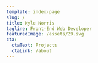 ```yaml
---
template: index-page
slug: /
title: Kyle Norris
tagline: Front-End Web Developer
featuredImage: /assets/20.svg
cta:
  ctaText: Projects
  ctaLink: /about
---
```

